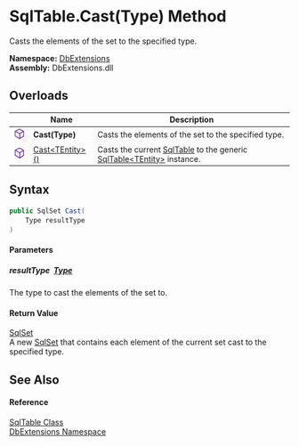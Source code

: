 SqlTable.Cast(Type) Method
==========================
Casts the elements of the set to the specified type.
  
**Namespace:** [DbExtensions][1]  
**Assembly:** DbExtensions.dll

Overloads
---------

|                  | Name                    | Description                                                                        |
| ---------------- | ----------------------- | ---------------------------------------------------------------------------------- |
| ![Public method] | **Cast(Type)**          | Casts the elements of the set to the specified type.                               |
| ![Public method] | [Cast&lt;TEntity>()][2] | Casts the current [SqlTable][3] to the generic [SqlTable&lt;TEntity>][4] instance. |


Syntax
------

```csharp
public SqlSet Cast(
	Type resultType
)
```

#### Parameters

##### *resultType*  [Type][5]
The type to cast the elements of the set to.

#### Return Value
[SqlSet][6]  
A new [SqlSet][6] that contains each element of the current set cast to the specified type.

See Also
--------

#### Reference
[SqlTable Class][3]  
[DbExtensions Namespace][1]  

[1]: ../README.md
[2]: Cast__1.md
[3]: README.md
[4]: ../SqlTable_1/README.md
[5]: https://learn.microsoft.com/dotnet/api/system.type
[6]: ../SqlSet/README.md
[Public method]: ../../icons/pubmethod.svg "Public method"